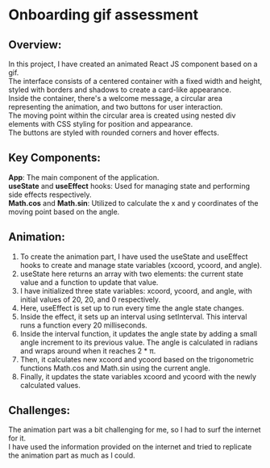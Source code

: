 
# Onboarding gif assessment

## Overview:
In this project, I have created an animated  React JS component based on a gif.      
The interface consists of a centered container with a fixed width and height, styled with borders and shadows to create a card-like appearance.  
Inside the container, there's a welcome message, a circular area representing the animation, and two buttons for user interaction.  
The moving point within the circular area is created using nested div elements with CSS styling for position and appearance.  
The buttons are styled with rounded corners and hover effects.  

## Key Components: 
**App**: The main component of the application.    
**useState** and **useEffect** hooks: Used for managing state and performing side effects respectively.  
**Math.cos** and **Math.sin**: Utilized to calculate the x and y coordinates of the moving point based on the angle.  
## Animation:
1. To create the animation part, I have used the useState and useEffect hooks to create and manage state variables (xcoord, ycoord, and angle).   
2. useState here returns an array with two elements: the current state value and a function to update that value.  
3. I have initialized three state variables: xcoord, ycoord, and angle, with initial values of 20, 20, and 0 respectively.  
4. Here, useEffect is set up to run every time the angle state changes.  
5. Inside the effect, it sets up an interval using setInterval. This interval runs a function every 20 milliseconds.  
6. Inside the interval function, it updates the angle state by adding a small angle increment to its previous value. The angle is calculated in radians and wraps around when it reaches 2 * π.  
7. Then, it calculates new xcoord and ycoord based on the trigonometric functions Math.cos and Math.sin using the current angle.  
8. Finally, it updates the state variables xcoord and ycoord with the newly calculated values.


## Challenges:

The animation part was a bit challenging for me, so I had to surf the internet for it.   
I have used the information provided on the internet and tried to replicate the animation part as much as I could.

